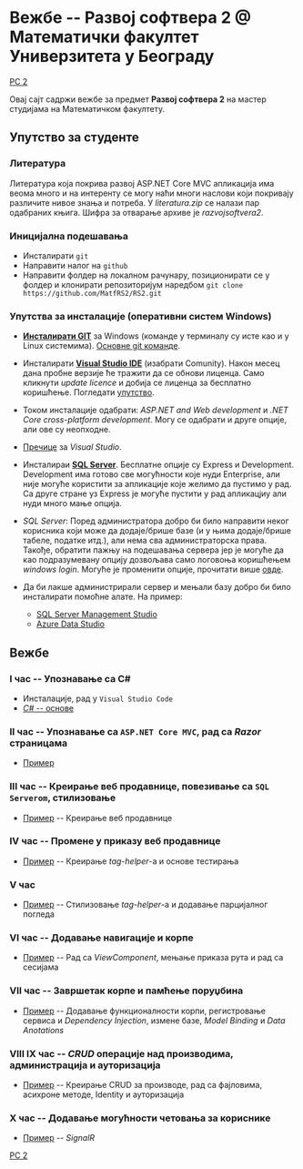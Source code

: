 # Вежбе -- Развој софтвера 2 @ Математички факултет Универзитета у Београду

[РС 2](../README.md)

Овај сајт садржи вежбе за предмет **Развој софтвера 2** на мастер студијама на Математичком факултету.

## Упутство за студенте

### Литература

Литература која покрива развој ASP.NET Core MVC апликација има веома много и на интеренту се могу наћи многи наслови који покривају различите нивое знања и потреба. У _literatura.zip_ се налази пар одабраних књига. Шифра за отварање архиве је _razvojsoftvera2_.

### Иницијална подешавања

* Инсталирати `git`
* Направити налог на `github`
* Направити фолдер на локалном рачунару, позиционирати се у фолдер и клонирати репозиторијум наредбом ```git clone https://github.com/MatfRS2/RS2.git```

### Упутства за инсталације (оперативни систем Windows)

* **[Инсталирати GIT](https://git-scm.com/download/win)** за Windows (команде у терминалу су исте као и у Linux системима). 
  [Основне git команде](https://confluence.atlassian.com/bitbucketserver/basic-git-commands-776639767.html). 

* Инсталирати **[Visual Studio IDE](https://visualstudio.microsoft.com/)** (изабрати Comunity). Након месец дана пробне верзије ће тражити да се обнови лиценца. Само кликнути _update licence_ и добија се лиценца за бесплатно коришћење.
  Погледати [упутство](https://docs.microsoft.com/en-gb/visualstudio/get-started/csharp/tutorial-aspnet-core-ef-step-01?view=vs-2019).
  
* Током инсталације одабрати: _ASP.NET and Web development_ и _.NET Core cross-platform development_.
  Могу се одабрати и друге опције, али ове су неопходне.

* [Пречице](https://code.visualstudio.com/shortcuts/keyboard-shortcuts-windows.pdf) за _Visual Studio_.

* Инсталираи **[SQL Server](https://www.microsoft.com/en-ie/sql-server/sql-server-downloads)**. Бесплатне опције су Express и Development. Development има готово све могућности које нуди Enterprise, али није могуће користити за апликације које желимо да пустимо у рад. Са друге стране уз Express je могуће пустити у рад апликацјиу али нуди много мање опција.

* _SQL Server_: Поред администратора добро би било направити неког корисника који може да додаје/брише базе (и у њима додаје/брише табеле, податке итд.), али нема сва администраторска права. Такође, обратити пажњу на подешавања сервера јер је могуће да као подразумевану опцију дозвољава само логовоња коришћењем _windows login_. Могуће је променити опције, прочитати више [овде](https://docs.microsoft.com/en-us/sql/database-engine/configure-windows/change-server-authentication-mode?redirectedfrom=MSDN&view=sql-server-ver15).

* Да би лакше администрирали сервер и мењали базу добро би било инсталирати помоћне алате. На пример:
	* [SQL Server Management Studio](https://docs.microsoft.com/en-us/sql/ssms/download-sql-server-management-studio-ssms?view=sql-server-ver15)
	* [Azure Data Studio](https://docs.microsoft.com/en-us/sql/azure-data-studio/download?view=sql-server-ver15)


## Вежбе

### **I час** -- Упознавање са C\#

* Инсталације, рад у `Visual Studio Code`
* [_C#_ -- основе](./01_cas/README.md) 

### **II час** -- Упознавање са `ASP.NET Core MVC`, рад са _Razor_ страницама

* [Пример](./02_cas/README.md)

### **III час** -- Креирање веб продавнице, повезивање са `SQL Serverom`, стилизовање

* [Пример](./03_cas/README.md) -- Креирање веб продавнице

### **IV час** --  Промене у приказу веб продавнице

* [Пример](./04_cas/README.md) --  Креирање _tag-helper_-a и основе тестирања

### **V час** 

* [Пример](./05_cas/README.md) --  Стилизовање _tag-helper_-a и додавање парцијалног погледа

### **VI час** -- Додавање навигације и корпе

* [Пример](./06_cas/README.md) -- Рад са _ViewComponent_, мењање приказа рута и рад са сесијама

### **VII час** -- Завршетак корпе и памћење поруџбина

* [Пример](./07_cas/README.md) -- Додавање функционалности корпи, регистровање сервиса и _Dependency Injection_, измене базе, _Model Binding_ и _Data Anotations_

### **VIII IX час** -- _CRUD_ операције над производима, администрација и ауторизација

* [Пример](./08_09_cas/README.md) -- Креирање CRUD за производе, рад са фајловима, асихроне методе, Identity и ауторизација

### **X час** -- Додавање могућности четовања за кориснике

* [Пример](./10_cas/README.md) -- _SignalR_


[РС 2](../README.md)
